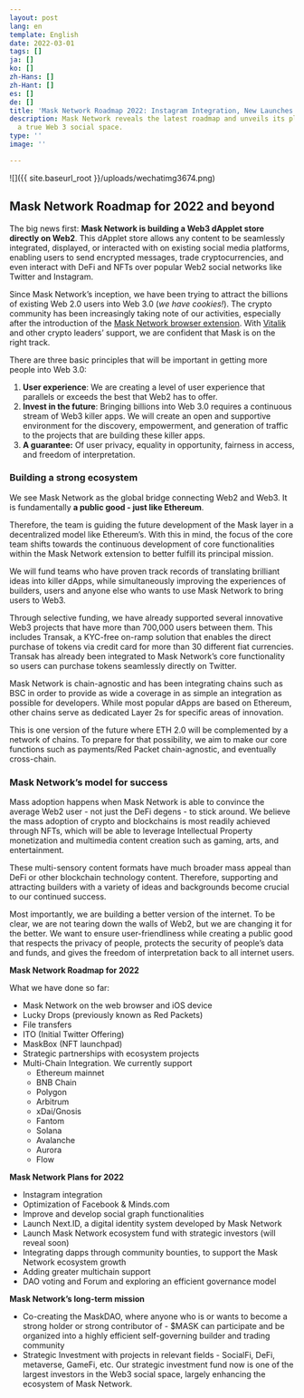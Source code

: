 ```yaml
---
layout: post
lang: en
template: English
date: 2022-03-01
tags: []
ja: []
ko: []
zh-Hans: []
zh-Hant: []
es: []
de: []
title: 'Mask Network Roadmap 2022: Instagram Integration, New Launches & MaskDAO'
description: Mask Network reveals the latest roadmap and unveils its plans to build
  a true Web 3 social space.
type: ''
image: ''

---
```

![]({{ site.baseurl_root }}/uploads/wechatimg3674.png)

## Mask Network Roadmap for 2022 and beyond

The big news first: **Mask Network is building a Web3 dApplet store directly on Web2**. This dApplet store allows any content to be seamlessly integrated, displayed, or interacted with on existing social media platforms, enabling users to send encrypted messages, trade cryptocurrencies, and even interact with DeFi and NFTs over popular Web2 social networks like Twitter and Instagram.

Since Mask Network’s inception, we have been trying to attract the billions of existing Web 2.0 users into Web 3.0 (_we have cookies!_). The crypto community has been increasingly taking note of our activities, especially after the introduction of the [Mask Network browser extension](https://mask.io/download-links/). With [Vitalik ](https://twitter.com/vitalikbuterin/status/1221355822845874177)and other crypto leaders’ support, we are confident that Mask is on the right track.

There are three basic principles that will be important in getting more people into Web 3.0:

1. **User experience**: We are creating a level of user experience that parallels or exceeds the best that Web2 has to offer.
2. **Invest in the future**: Bringing billions into Web 3.0 requires a continuous stream of Web3 killer apps. We will create an open and supportive environment for the discovery, empowerment, and generation of traffic to the projects that are building these killer apps.
3. **A guarantee:** Of user privacy, equality in opportunity, fairness in access, and freedom of interpretation.

### Building a strong ecosystem

We see Mask Network as the global bridge connecting Web2 and Web3. It is fundamentally **a public good - just like Ethereum**.

Therefore, the team is guiding the future development of the Mask layer in a decentralized model like Ethereum’s. With this in mind, the focus of the core team shifts towards the continuous development of core functionalities within the Mask Network extension to better fulfill its principal mission.

We will fund teams who have proven track records of translating brilliant ideas into killer dApps, while simultaneously improving the experiences of builders, users and anyone else who wants to use Mask Network to bring users to Web3.

Through selective funding, we have already supported several innovative Web3 projects that have more than 700,000 users between them. This includes Transak, a KYC-free on-ramp solution that enables the direct purchase of tokens via credit card for more than 30 different fiat currencies. Transak has already been integrated to Mask Network’s core functionality so users can purchase tokens seamlessly directly on Twitter.

Mask Network is chain-agnostic and has been integrating chains such as BSC in order to provide as wide a coverage in as simple an integration as possible for developers. While most popular dApps are based on Ethereum, other chains serve as dedicated Layer 2s for specific areas of innovation.

This is one version of the future where ETH 2.0 will be complemented by a network of chains. To prepare for that possibility, we aim to make our core functions such as payments/Red Packet chain-agnostic, and eventually cross-chain.

### Mask Network’s model for success

Mass adoption happens when Mask Network is able to convince the average Web2 user - not just the DeFi degens - to stick around. We believe the mass adoption of crypto and blockchains is most readily achieved through NFTs, which will be able to leverage Intellectual Property monetization and multimedia content creation such as gaming, arts, and entertainment.

These multi-sensory content formats have much broader mass appeal than DeFi or other blockchain technology content. Therefore, supporting and attracting builders with a variety of ideas and backgrounds become crucial to our continued success.

Most importantly, we are building a better version of the internet. To be clear, we are not tearing down the walls of Web2, but we are changing it for the better. We want to ensure user-friendliness while creating a public good that respects the privacy of people, protects the security of people’s data and funds, and gives the freedom of interpretation back to all internet users.

**Mask Network Roadmap for 2022**

What we have done so far:

* Mask Network on the web browser and iOS device
* Lucky Drops (previously known as Red Packets)
* File transfers
* ITO (Initial Twitter Offering)
* MaskBox (NFT launchpad)
* Strategic partnerships with ecosystem projects
* Multi-Chain Integration. We currently support
  * Ethereum mainnet
  * BNB Chain
  * Polygon
  * Arbitrum
  * xDai/Gnosis
  * Fantom
  * Solana
  * Avalanche
  * Aurora
  * Flow

**Mask Network Plans for 2022**

* Instagram integration
* Optimization of Facebook & Minds.com
* Improve and develop social graph functionalities
* Launch Next.ID, a digital identity system developed by Mask Network
* Launch Mask Network ecosystem fund with strategic investors (will reveal soon)
* Integrating dapps through community bounties, to support the Mask Network ecosystem growth
* Adding greater multichain support
* DAO voting and Forum and exploring an efficient governance model

**Mask Network’s long-term mission**

* Co-creating the MaskDAO, where anyone who is or wants to become a strong holder or strong contributor of - $MASK can participate and be organized into a highly efficient self-governing builder and trading community
* Strategic Investment with projects in relevant fields - SocialFi, DeFi, metaverse, GameFi, etc. Our strategic investment fund now is one of the largest investors in the Web3 social space, largely enhancing the ecosystem of Mask Network.